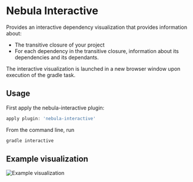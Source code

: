Nebula Interactive
==================

Provides an interactive dependency visualization that provides information about:

* The transitive closure of your project
* For each dependency in the transitive closure, information about its dependencies and its dependants.

The interactive visualization is launched in a new browser window upon execution of the gradle task.

Usage
------

First apply the nebula-interactive plugin:

```groovy
apply plugin: 'nebula-interactive'
```

From the command line, run

```groovy
gradle interactive
```

Example visualization
---------------------

![Example visualization](https://raw.githubusercontent.com/nebula-plugins/nebula-interactive/master/wiki/screenshot.png)
